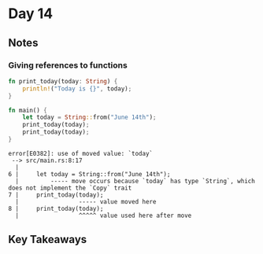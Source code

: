 # Day 14

## Notes

### Giving references to functions

```rust
fn print_today(today: String) {
    println!("Today is {}", today);
}

fn main() {
    let today = String::from("June 14th");
    print_today(today);
    print_today(today);
}
```

```text
error[E0382]: use of moved value: `today`
 --> src/main.rs:8:17
  |
6 |     let today = String::from("June 14th");
  |         ----- move occurs because `today` has type `String`, which does not implement the `Copy` trait
7 |     print_today(today);
  |                 ----- value moved here
8 |     print_today(today);
  |                 ^^^^^ value used here after move
```

## Key Takeaways
